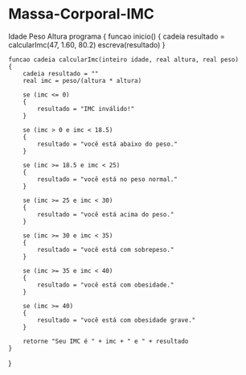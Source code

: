 # Massa-Corporal-IMC
Idade Peso Altura
programa
{
    funcao inicio()
    {
        cadeia resultado = calcularImc(47, 1.60, 80.2)
        escreva(resultado)
    }

    funcao cadeia calcularImc(inteiro idade, real altura, real peso)
    {
        cadeia resultado = ""
        real imc = peso/(altura * altura)
        
        se (imc <= 0) 
        {
            resultado = "IMC inválido!"
        }
        
        se (imc > 0 e imc < 18.5) 
        {
            resultado = "você está abaixo do peso."
        }
        
        se (imc >= 18.5 e imc < 25) 
        {
            resultado = "você está no peso normal."
        }
        
        se (imc >= 25 e imc < 30) 
        {
            resultado = "você está acima do peso."
        }
        
        se (imc >= 30 e imc < 35) 
        {
            resultado = "você está com sobrepeso."
        }
        
        se (imc >= 35 e imc < 40) 
        {
            resultado = "você está com obesidade."
        }
        
        se (imc >= 40) 
        {
            resultado = "você está com obesidade grave."
        }
        
        retorne "Seu IMC é " + imc + " e " + resultado
    }

}
